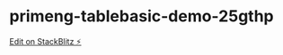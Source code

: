 # primeng-tablebasic-demo-25gthp

[Edit on StackBlitz ⚡️](https://stackblitz.com/edit/primeng-tablebasic-demo-25gthp)